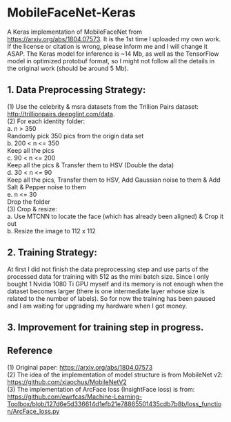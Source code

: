 # MobileFaceNet-Keras
A Keras implementation of MobileFaceNet from https://arxiv.org/abs/1804.07573. It is the 1st time I uploaded my own work. If the license or citation is wrong, please inform me and I will change it ASAP. The Keras model for inference is ~14 Mb, as well as the TensorFlow model in optimized protobuf format, so I might not follow all the details in the original work (should be around 5 Mb). 
  
## 1. Data Preprocessing Strategy:  
(1) Use the celebrity & msra datasets from the Trillion Pairs dataset: http://trillionpairs.deepglint.com/data.  
(2) For each identity folder:  
a. n > 350  
Randomly pick 350 pics from the origin data set  
b. 200 < n <= 350  
Keep all the pics  
c. 90 < n <= 200  
Keep all the pics & Transfer them to HSV (Double the data)  
d. 30 < n <= 90  
Keep all the pics, Transfer them to HSV, Add Gaussian noise to them & Add Salt & Pepper noise to them  
e. n <= 30  
Drop the folder  
(3) Crop & resize:  
a. Use MTCNN to locate the face (which has already been aligned) & Crop it out  
b. Resize the image to 112 x 112  

## 2. Training Strategy:  
At first I did not finish the data preprocessing step and use parts of the processed data for training with 512 as the mini batch size. Since I only bought 1 Nvidia 1080 Ti GPU myself and its memory is not enough when the dataset becomes larger (there is one intermediate layer whose size is related to the number of labels). So for now the training has been paused and I am waiting for upgrading my hardware when I got money.  
  
## 3. Improvement for training step in progress.  

## Reference  
(1) Original paper: https://arxiv.org/abs/1804.07573  
(2) The idea of the implementation of model structure is from MobileNet v2: https://github.com/xiaochus/MobileNetV2  
(3) The implementation of ArcFace loss (InsightFace loss) is from: https://github.com/ewrfcas/Machine-Learning-Toolbox/blob/127d6e5d336614d1efb21e78865501435cdb7b8b/loss_function/ArcFace_loss.py  
